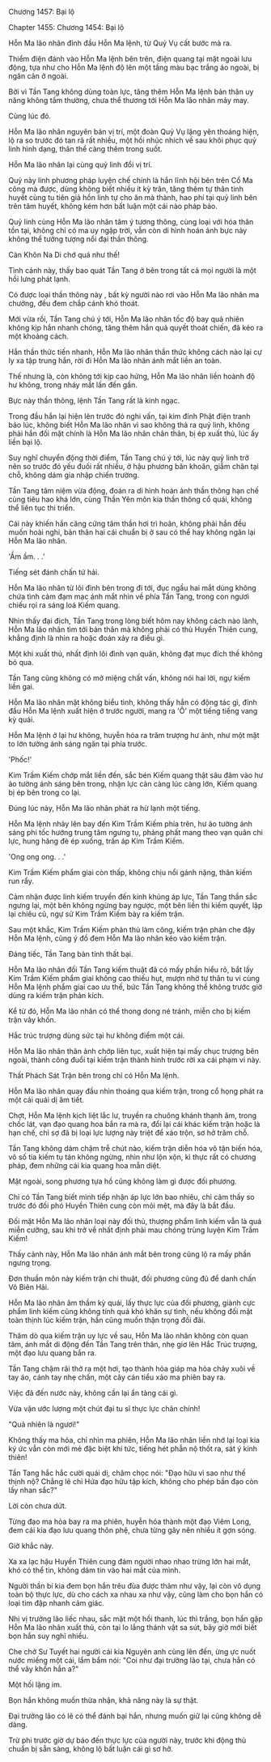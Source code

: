 




Chương 1457: Bại lộ


Chapter 1455: Chương 1454: Bại lộ

Hỗn Ma lão nhân đỉnh đầu Hỗn Ma lệnh, từ Quỷ Vụ cất bước mà ra.

Thiểm điện đánh vào Hỗn Ma lệnh bên trên, điện quang tại mặt ngoài lưu động, tựa như cho Hỗn Ma lệnh độ lên một tầng màu bạc trắng áo ngoài, bị ngăn cản ở ngoài.

Bởi vì Tần Tang không dùng toàn lực, tăng thêm Hỗn Ma lệnh bản thân uy năng không tầm thường, chưa thể thương tới Hỗn Ma lão nhân mảy may.

Cùng lúc đó.

Hỗn Ma lão nhân nguyên bản vị trí, một đoàn Quỷ Vụ lặng yên thoáng hiện, lộ ra so trước đó tan rã rất nhiều, một hồi nhúc nhích về sau khôi phục quỷ linh hình dạng, thân thể càng thêm trong suốt.

Hỗn Ma lão nhân lại cùng quỷ linh đổi vị trí.

Quỷ này linh phương pháp luyện chế chính là hắn lĩnh hội bên trên Cổ Ma công mà được, dùng không biết nhiều ít kỳ trân, tăng thêm tự thân tinh huyết cùng tu tiên giả hồn linh tự cho ăn mà thành, hao phí tại quỷ linh bên trên tâm huyết, không kém hơn bất luận một cái nào pháp bảo.

Quỷ linh cùng Hỗn Ma lão nhân tâm ý tương thông, cùng loại với hóa thân tồn tại, không chỉ có ma uy ngập trời, vẫn còn di hình hoán ảnh bực này không thể tưởng tượng nổi đại thần thông.

Càn Khôn Na Di chớ quá như thế!

Tình cảnh này, thấy bao quát Tần Tang ở bên trong tất cả mọi người là một hồi lưng phát lạnh.

Có được loại thần thông này , bất kỳ người nào rơi vào Hỗn Ma lão nhân ma chưởng, đều đem chắp cánh khó thoát.

Mới vừa rồi, Tần Tang chú ý tới, Hỗn Ma lão nhân tốc độ bay quả nhiên không kịp hắn nhanh chóng, tăng thêm hắn quả quyết thoát chiến, đã kéo ra một khoảng cách.

Hắn thần thức tiến nhanh, Hỗn Ma lão nhân thần thức không cách nào lại cự ly xa tập trung hắn, rời đi Hỗn Ma lão nhân ánh mắt liền an toàn.

Thế nhưng là, còn không tới kịp cao hứng, Hỗn Ma lão nhân liền hoành độ hư không, trong nháy mắt lấn đến gần.

Bực này thần thông, lệnh Tần Tang rất là kinh ngạc.

Trong đầu hắn lại hiện lên trước đó nghi vấn, tại kim đỉnh Phật điện tranh bảo lúc, không biết Hỗn Ma lão nhân vì sao không thả ra quỷ linh, không phải hắn đối mặt chính là Hỗn Ma lão nhân chân thân, bị ép xuất thủ, lúc ấy liền bại lộ.

Suy nghĩ chuyển động thời điểm, Tần Tang chú ý tới, lúc này quỷ linh trở nên so trước đó yếu đuối rất nhiều, ở hậu phương băn khoăn, giẫm chân tại chỗ, không dám gia nhập chiến trường.

Tần Tang tâm niệm vừa động, đoán ra di hình hoán ảnh thần thông hạn chế cùng tiêu hao khá lớn, cùng Thần Yên môn kia thần thông cổ quái, không thể liên tục thi triển.

Cái này khiến hắn căng cứng tâm thần hơi trì hoãn, không phải hắn đều muốn hoài nghi, bản thân hai cái chuẩn bị ở sau có thể hay không ngăn lại Hỗn Ma lão nhân.

'Ầm ầm. . .'

Tiếng sét đánh chấn tứ hải.

Hỗn Ma lão nhân từ lôi đình bên trong đi tới, đục ngầu hai mắt dùng không chứa tình cảm đạm mạc ánh mắt nhìn về phía Tần Tang, trong con ngươi chiếu rọi ra sáng loá Kiếm quang.

Nhìn thấy đại địch, Tần Tang trong lòng biết hôm nay không cách nào lành, Hỗn Ma lão nhân tìm tới bản thân mà không phải có thù Huyền Thiên cung, khẳng định là nhìn ra hoặc đoán xảy ra điều gì.

Một khi xuất thủ, nhất định lôi đình vạn quân, không đạt mục đích thề không bỏ qua.

Tần Tang cũng không có mở miệng chất vấn, không nói hai lời, ngự kiếm liền gai.

Hỗn Ma lão nhân mặt không biểu tình, không thấy hắn có động tác gì, đỉnh đầu Hỗn Ma lệnh xuất hiện ở trước người, mang ra 'Ô' một tiếng tiếng vang kỳ quái.

Hỗn Ma lệnh ở lại hư không, huyễn hóa ra trăm trượng hư ảnh, như một mặt to lớn tường ánh sáng ngăn tại phía trước.

'Phốc!'

Kim Trầm Kiếm chớp mắt liền đến, sắc bén Kiếm quang thật sâu đâm vào hư ảo tường ánh sáng bên trong, nhận lực cản càng lúc càng lớn, Kiếm quang bị ép bên trong co lại.

Đúng lúc này, Hỗn Ma lão nhân phát ra hừ lạnh một tiếng.

Hỗn Ma lệnh nhảy lên bay đến Kim Trầm Kiếm phía trên, hư ảo tường ánh sáng phi tốc hướng trung tâm ngưng tụ, phảng phất mang theo vạn quân chi lực, hung hăng đè ép xuống, trấn áp Kim Trầm Kiếm.

'Ong ong ong. . .'

Kim Trầm Kiếm phẩm giai còn thấp, không chịu nổi gánh nặng, thân kiếm run rẩy.

Cảm nhận được linh kiếm truyền đến kinh khủng áp lực, Tần Tang thần sắc ngưng lại, một bên không ngừng bay ngược, một bên liền thi kiếm quyết, lập lại chiêu cũ, ngự sử Kim Trầm Kiếm bày ra kiếm trận.

Sau một khắc, Kim Trầm Kiếm phản thủ làm công, kiếm trận phản che đậy Hỗn Ma lệnh, cũng ý đồ đem Hỗn Ma lão nhân kéo vào kiếm trận.

Đáng tiếc, Tần Tang bàn tính thất bại.

Hỗn Ma lão nhân đối Tần Tang kiếm thuật đã có mấy phần hiểu rõ, bắt lấy Kim Trầm Kiếm phẩm giai không cao thiếu hụt, mượn nhờ tự thân tu vi cùng Hỗn Ma lệnh phẩm giai cao ưu thế, bức Tần Tang không thể không trước giờ dùng ra kiếm trận phản kích.

Kể từ đó, Hỗn Ma lão nhân có thể thong dong né tránh, miễn cho bị kiếm trận vây khốn.

Hắc trúc trượng dùng sức tại hư không điểm một cái.

Hỗn Ma lão nhân thân ảnh chớp liên tục, xuất hiện tại mấy chục trượng bên ngoài, thành công đuổi tại kiếm trận thành hình trước rời xa cái phạm vi này.

Thất Phách Sát Trận bên trong chỉ có Hỗn Ma lệnh.

Hỗn Ma lão nhân quay đầu nhìn thoáng qua kiếm trận, trong cổ họng phát ra một cái quái dị âm tiết.

Chợt, Hỗn Ma lệnh kịch liệt lắc lư, truyền ra chuông khánh thanh âm, trong chốc lát, vạn đạo quang hoa bắn ra mà ra, đổi lại cái khác kiếm trận hoặc là hạn chế, chỉ sợ đã bị loại lực lượng này triệt để xáo trộn, sơ hở trăm chỗ.

Tần Tang không dám chậm trễ chút nào, kiếm trận diễn hóa vô tận biến hóa, vô số tia kiếm tụ tán không ngừng, nhìn như lộn xộn, kì thực rất có chương pháp, đem những cái kia quang hoa mẫn diệt.

Mặt ngoài, song phương tựa hồ cũng không làm gì được đối phương.

Chỉ có Tần Tang biết mình tiếp nhận áp lực lớn bao nhiêu, chỉ cảm thấy so trước đó đối phó Huyền Thiên cung còn mỏi mệt, mà đây là bắt đầu.

Đối mặt Hỗn Ma lão nhân loại này đối thủ, thượng phẩm linh kiếm vẫn là quá miễn cưỡng, sau khi trở về nhất định phải mau chóng trùng luyện Kim Trầm Kiếm!

Thấy cảnh này, Hỗn Ma lão nhân ánh mắt bên trong cũng lộ ra mấy phần ngưng trọng.

Đơn thuần môn này kiếm trận chi thuật, đối phương cũng đủ để danh chấn Vô Biên Hải.

Hỗn Ma lão nhân âm thầm kỳ quái, lấy thực lực của đối phương, giành cực phẩm linh kiếm cũng không tính quá khó khăn sự tình, nếu không đối mặt toàn thịnh lúc kiếm trận, hắn cũng muốn thận trọng đối đãi.

Thăm dò qua kiếm trận uy lực về sau, Hỗn Ma lão nhân không còn quan tâm, ánh mắt di động đến Tần Tang trên thân, nhẹ giơ lên Hắc Trúc trượng, một đạo lưu quang bắn ra.

Tần Tang chậm rãi thở ra một hơi, tạo thành hỏa giáp ma hỏa chảy xuôi về tay áo, cánh tay nhẹ chấn, một cây cán tiểu xảo ma phiên bay ra.

Việc đã đến nước này, không cần lại ẩn tàng cái gì.

Vừa vặn ước lượng một chút đại tu sĩ thực lực chân chính!

"Quả nhiên là ngươi!"

Không thấy ma hỏa, chỉ nhìn ma phiên, Hỗn Ma lão nhân liền nhớ lại loại kia ký ức vẫn còn mới mẻ đặc biệt khí tức, tiếng hét phẫn nộ thốt ra, sát ý kinh thiên!

Tần Tang hắc hắc cười quái dị, châm chọc nói: "Đạo hữu vì sao như thế thịnh nộ? Chẳng lẽ chỉ Hứa đạo hữu tập kích, không cho phép bần đạo còn lấy nhan sắc?"

Lời còn chưa dứt.

Từng đạo ma hỏa bay ra ma phiên, huyễn hóa thành một đạo Viêm Long, đem cái kia đạo lưu quang thôn phệ, chưa từng gây nên nhiều ít gợn sóng.

Giờ khắc này.

Xa xa lạc hậu Huyền Thiên cung đám người nhao nhao trừng lớn hai mắt, khó có thể tin, không dám tin vào hai mắt của mình.

Người thần bí kia đem bọn hắn trêu đùa được thảm như vậy, lại còn vô dụng toàn bộ thực lực, dù cho cách xa nhau xa như vậy, cũng làm cho bọn hắn có loại tim đập nhanh cảm giác.

Nhị vị trưởng lão liếc nhau, sắc mặt một hồi thanh, lúc thì trắng, bọn hắn gặp Hỗn Ma lão nhân xuất thủ, còn tại lo lắng thánh vật sa sút, bây giờ mới biết bọn hắn suy nghĩ nhiều.

Che chở Sư Tuyết hai người cái kia Nguyên anh cùng lên đến, ừng ực nuốt nước miếng một cái, lẩm bẩm nói: "Coi như đại trưởng lão tại, chưa hẳn có thể vây khốn hắn a?"

Một hồi lặng im.

Bọn hắn không muốn thừa nhận, khả năng này là sự thật.

Đại trưởng lão có lẽ có thể đánh bại hắn, nhưng muốn giữ lại cũng không dễ dàng.

Trừ phi trước giờ dự báo đến thực lực của người này, trước khi động thủ chuẩn bị sẵn sàng, không lộ bất luận cái gì sơ hở.




